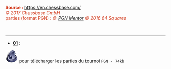 <font color="#d13416"><b>Source :</b> <a href="https://en.chessbase.com/">https://en.chessbase.com/</a><br>
<i><span role="img" aria-label="copyright icon" data-reactid="890">©</span> 2017 Chessbase GmbH</i><br>parties (format PGN) : <i><span role="img" aria-label="copyright icon" data-reactid="890">©</span> <a href="http://theweekinchess.com/">PGN Mentor</a> <span role="img" aria-label="copyright icon" data-reactid="890">©</span> 2016 64 Squares</i></font><br>&nbsp;
<br>&nbsp;

---

* [**01**](https://www.evernote.com/shard/s122/sh/50e0693d-f1da-4d0e-8431-dbf82f48a636/fe646daa465137b94982d86c4915c947) : 

[![](PGN.png "LCC 2017 Games (PGN format)")](loncc17.pgn) pour télécharger les parties du tournoi  `PGN - 74kb`

